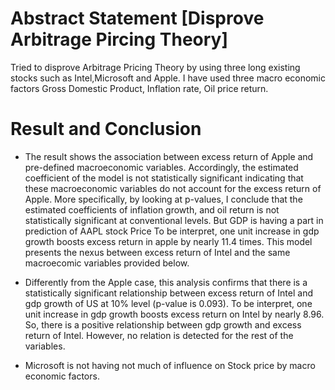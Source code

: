# Abstract Statement [Disprove Arbitrage Pircing Theory]
Tried to disprove Arbitrage Pricing Theory by using three long existing stocks such as Intel,Microsoft and Apple. I have used three macro economic factors Gross Domestic Product, Inflation rate, Oil price return.

# Result and Conclusion

* The result shows the association between excess return of Apple and pre-defined macroeconomic variables.  Accordingly, the estimated coefficient of the model is not statistically significant indicating that these macroeconomic variables do not account for the excess return of Apple. More specifically,  by looking at p-values, I conclude that the estimated coefficients of  inflation growth, and oil return is not statistically significant at conventional levels. But GDP is having a part in prediction of AAPL stock Price To be interpret, one unit increase in gdp growth boosts excess return in apple by nearly 11.4 times. This model presents the nexus between excess return of Intel and the same macroecomic variables provided below.

* Differently from the Apple case, this analysis confirms that there is a statistically significant relationship between excess return of Intel and gdp growth of US at 10% level (p-value is 0.093). To be interpret, one unit increase in gdp growth boosts
 excess return on Intel by nearly 8.96. So, there is a positive relationship between gdp growth and excess return of Intel. However, no relation is detected for the rest of the variables.
 
* Microsoft is not having not much of influence on Stock price by macro economic factors.
